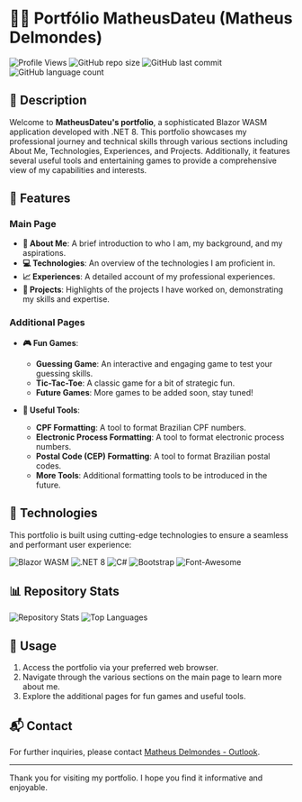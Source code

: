 # 🙋🏻 Portfólio MatheusDateu (Matheus Delmondes)

![Profile Views](https://komarev.com/ghpvc/?username=MatheusDateu&style=for-the-badge&color=orange)
![GitHub repo size](https://img.shields.io/github/repo-size/MatheusDateu/blazor-pwa-portfolio-matheusdateu?style=for-the-badge&color=red)
![GitHub last commit](https://img.shields.io/github/last-commit/MatheusDateu/blazor-pwa-portfolio-matheusdateu?style=for-the-badge&color=orange)
![GitHub language count](https://img.shields.io/github/languages/count/MatheusDateu/blazor-pwa-portfolio-matheusdateu?style=for-the-badge&color=red)

## 📜 Description

Welcome to **MatheusDateu's portfolio**, a sophisticated Blazor WASM application developed with .NET 8. This portfolio showcases my professional journey and technical skills through various sections including About Me, Technologies, Experiences, and Projects. Additionally, it features several useful tools and entertaining games to provide a comprehensive view of my capabilities and interests.

## 🎨 Features

### Main Page
- **👤 About Me**: A brief introduction to who I am, my background, and my aspirations.
- **💻 Technologies**: An overview of the technologies I am proficient in.
- **📈 Experiences**: A detailed account of my professional experiences.
- **📂 Projects**: Highlights of the projects I have worked on, demonstrating my skills and expertise.

### Additional Pages
- **🎮 Fun Games**: 
  - **Guessing Game**: An interactive and engaging game to test your guessing skills.
  - **Tic-Tac-Toe**: A classic game for a bit of strategic fun.
  - **Future Games**: More games to be added soon, stay tuned!

- **🔧 Useful Tools**:
  - **CPF Formatting**: A tool to format Brazilian CPF numbers.
  - **Electronic Process Formatting**: A tool to format electronic process numbers.
  - **Postal Code (CEP) Formatting**: A tool to format Brazilian postal codes.
  - **More Tools**: Additional formatting tools to be introduced in the future.

## 🚀 Technologies

This portfolio is built using cutting-edge technologies to ensure a seamless and performant user experience:

![Blazor WASM](https://img.shields.io/badge/Blazor_WASM-512BD4?style=for-the-badge&logo=blazor&logoColor=white)
![.NET 8](https://img.shields.io/badge/.NET-512BD4?style=for-the-badge&logo=dotnet&logoColor=white)
![C#](https://img.shields.io/badge/C%23-239120?style=for-the-badge&logo=c-sharp&logoColor=white)
![Bootstrap](https://img.shields.io/badge/Bootstrap-563D7C?style=for-the-badge&logo=bootstrap&logoColor=white)
![Font-Awesome](https://img.shields.io/badge/Font_Awesome-339AF0?style=for-the-badge&logo=font-awesome&logoColor=white)

## 📊 Repository Stats

![Repository Stats](https://github-readme-stats.vercel.app/api?username=MatheusDateu&repo=blazor-pwa-portfolio-matheusdateu&show_icons=true&theme=radical)
![Top Languages](https://github-readme-stats.vercel.app/api/top-langs/?username=MatheusDateu&repo=blazor-pwa-portfolio-matheusdateu&layout=compact&theme=radical)

## 🎯 Usage

1. Access the portfolio via your preferred web browser.
2. Navigate through the various sections on the main page to learn more about me.
3. Explore the additional pages for fun games and useful tools.

## 📬 Contact

For further inquiries, please contact [Matheus Delmondes - Outlook](mailto:mdelmondes5@outlook.com).

---

Thank you for visiting my portfolio. I hope you find it informative and enjoyable.
